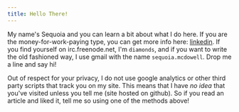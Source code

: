 ```yaml
---
title: Hello There!
---
```

My name's Sequoia and you can learn a bit about what I do here. If you
are the money-for-work-paying type, you can get more info here:
[linkedin](http://www.linkedin.com/in/smcdowell). If you find yourself on
irc.freenode.net, I'm `diamonds`, and if you want to write the old fashioned
way, I use gmail with the name `sequoia.mcdowell`. Drop me a line and say hi!

Out of respect for your privacy, I do not use google analytics or other third
party scripts that track you on my site.  This means that I have *no idea* that
you've visited unless you tell me (site hosted on github).  So if you read an
article and liked it, tell me so using one of the methods above!
